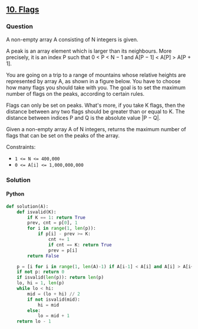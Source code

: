 ## **[10. Flags](https://app.codility.com/programmers/lessons/10-prime_and_composite_numbers/flags/)**

### Question
A non-empty array A consisting of N integers is given.

A peak is an array element which is larger than its neighbours. More precisely, it is an index P such that 0 < P < N − 1 and A[P − 1] < A[P] > A[P + 1].

You are going on a trip to a range of mountains whose relative heights are represented by array A, as shown in a figure below. 
You have to choose how many flags you should take with you. The goal is to set the maximum number of flags on the peaks, according to certain rules.

Flags can only be set on peaks. What's more, if you take K flags, then the distance between any two flags should be greater than or equal to K. 
The distance between indices P and Q is the absolute value |P − Q|.

Given a non-empty array A of N integers, returns the maximum number of flags that can be set on the peaks of the array.

Constraints:
- `1 <= N <= 400,000`
- `0 <= A[i] <= 1,000,000,000`

### Solution

#### Python
```python
def solution(A):
    def isvalid(K):
        if K == 1: return True
        prev, cnt = p[0], 1
        for i in range(1, len(p)):
            if p[i] - prev >= K:
                cnt += 1
                if cnt == K: return True
                prev = p[i]
        return False

    p = [i for i in range(1, len(A)-1) if A[i-1] < A[i] and A[i] > A[i+1]] # peaks
    if not p: return 0
    if isvalid(len(p)): return len(p)
    lo, hi = 1, len(p)
    while lo < hi:
        mid = (lo + hi) // 2
        if not isvalid(mid):
            hi = mid
        else:
            lo = mid + 1
    return lo - 1
```
